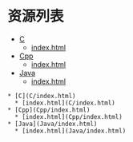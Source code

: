 
# 资源列表
* [C](C/index.html)
  * [index.html](C/index.html)
* [Cpp](Cpp/index.html)
  * [index.html](Cpp/index.html)
* [Java](Java/index.html)
  * [index.html](Java/index.html)


```mind:height=300,title=内容概要,color
* [C](C/index.html)
  * [index.html](C/index.html)
* [Cpp](Cpp/index.html)
  * [index.html](Cpp/index.html)
* [Java](Java/index.html)
  * [index.html](Java/index.html)
```
